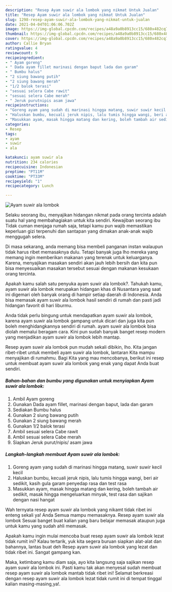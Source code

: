 ```yaml
---
description: "Resep Ayam suwir ala lombok yang nikmat Untuk Jualan"
title: "Resep Ayam suwir ala lombok yang nikmat Untuk Jualan"
slug: 1298-resep-ayam-suwir-ala-lombok-yang-nikmat-untuk-jualan
date: 2021-04-04T01:06:06.702Z
image: https://img-global.cpcdn.com/recipes/a48a9a0b8913cc15/680x482cq70/ayam-suwir-ala-lombok-foto-resep-utama.jpg
thumbnail: https://img-global.cpcdn.com/recipes/a48a9a0b8913cc15/680x482cq70/ayam-suwir-ala-lombok-foto-resep-utama.jpg
cover: https://img-global.cpcdn.com/recipes/a48a9a0b8913cc15/680x482cq70/ayam-suwir-ala-lombok-foto-resep-utama.jpg
author: Callie Bryan
ratingvalue: 4
reviewcount: 9
recipeingredient:
- " Ayam goreng"
- " Dada ayam fillet marinasi dengan baput lada dan garam"
- " Bumbu halus"
- "2 siung bawang putih"
- "2 siung bawang merah"
- "1/2 balok terasi"
- "sesuai selera Cabe rawit"
- "sesuai selera Cabe merah"
- " Jeruk purutnipis asam jawa"
recipeinstructions:
- "Goreng ayam yang sudah di marinasi hingga matang, suwir suwir kecil kecil"
- "Haluskan bumbu, kecuali jeruk nipis, lalu tumis hingga wangi, beri air sedikit, kasih gula garam penyedap rasa dan test rasa"
- "Masukkan ayam, masak hingga matang dan kering, boleh tambah air sedikit, masak hingga mengeluarkan minyak, test rasa dan sajikan dengan nasi hangat"
categories:
- Resep
tags:
- ayam
- suwir
- ala

katakunci: ayam suwir ala 
nutrition: 234 calories
recipecuisine: Indonesian
preptime: "PT11M"
cooktime: "PT33M"
recipeyield: "1"
recipecategory: Lunch

---
```



![Ayam suwir ala lombok](https://img-global.cpcdn.com/recipes/a48a9a0b8913cc15/680x482cq70/ayam-suwir-ala-lombok-foto-resep-utama.jpg)

Selaku seorang ibu, menyajikan hidangan nikmat pada orang tercinta adalah suatu hal yang membahagiakan untuk kita sendiri. Kewajiban seorang ibu Tidak cuman menjaga rumah saja, tetapi kamu pun wajib memastikan keperluan gizi terpenuhi dan santapan yang dimakan anak-anak wajib menggugah selera.

Di masa  sekarang, anda memang bisa membeli panganan instan walaupun tidak harus ribet memasaknya dulu. Tetapi banyak juga lho mereka yang memang ingin memberikan makanan yang terenak untuk keluarganya. Karena, menyajikan masakan sendiri akan jauh lebih bersih dan kita pun bisa menyesuaikan masakan tersebut sesuai dengan makanan kesukaan orang tercinta. 



Apakah kamu salah satu penyuka ayam suwir ala lombok?. Tahukah kamu, ayam suwir ala lombok merupakan hidangan khas di Nusantara yang saat ini digemari oleh banyak orang di hampir setiap daerah di Indonesia. Anda bisa memasak ayam suwir ala lombok hasil sendiri di rumah dan pasti jadi hidangan favorit di hari liburmu.

Anda tidak perlu bingung untuk mendapatkan ayam suwir ala lombok, karena ayam suwir ala lombok gampang untuk dicari dan juga kita pun boleh menghidangkannya sendiri di rumah. ayam suwir ala lombok bisa diolah memalui beragam cara. Kini pun sudah banyak banget resep modern yang menjadikan ayam suwir ala lombok lebih mantap.

Resep ayam suwir ala lombok pun mudah sekali dibikin, lho. Kita jangan ribet-ribet untuk membeli ayam suwir ala lombok, lantaran Kita mampu menyajikan di rumahmu. Bagi Kita yang mau mencobanya, berikut ini resep untuk membuat ayam suwir ala lombok yang enak yang dapat Anda buat sendiri.

<!--inarticleads1-->

##### Bahan-bahan dan bumbu yang digunakan untuk menyiapkan Ayam suwir ala lombok:

1. Ambil  Ayam goreng
1. Gunakan  Dada ayam fillet, marinasi dengan baput, lada dan garam
1. Sediakan  Bumbu halus
1. Gunakan 2 siung bawang putih
1. Gunakan 2 siung bawang merah
1. Gunakan 1/2 balok terasi
1. Ambil sesuai selera Cabe rawit
1. Ambil sesuai selera Cabe merah
1. Siapkan  Jeruk purut/nipis/ asam jawa




<!--inarticleads2-->

##### Langkah-langkah membuat Ayam suwir ala lombok:

1. Goreng ayam yang sudah di marinasi hingga matang, suwir suwir kecil kecil
1. Haluskan bumbu, kecuali jeruk nipis, lalu tumis hingga wangi, beri air sedikit, kasih gula garam penyedap rasa dan test rasa
1. Masukkan ayam, masak hingga matang dan kering, boleh tambah air sedikit, masak hingga mengeluarkan minyak, test rasa dan sajikan dengan nasi hangat




Wah ternyata resep ayam suwir ala lombok yang nikamt tidak ribet ini enteng sekali ya! Anda Semua mampu memasaknya. Resep ayam suwir ala lombok Sesuai banget buat kalian yang baru belajar memasak ataupun juga untuk kamu yang sudah ahli memasak.

Apakah kamu ingin mulai mencoba buat resep ayam suwir ala lombok lezat tidak rumit ini? Kalau tertarik, yuk kita segera buruan siapkan alat-alat dan bahannya, lantas buat deh Resep ayam suwir ala lombok yang lezat dan tidak ribet ini. Sangat gampang kan. 

Maka, ketimbang kamu diam saja, ayo kita langsung saja sajikan resep ayam suwir ala lombok ini. Pasti kamu tak akan menyesal sudah membuat resep ayam suwir ala lombok mantab tidak ribet ini! Selamat berkreasi dengan resep ayam suwir ala lombok lezat tidak rumit ini di tempat tinggal kalian masing-masing,ya!.

